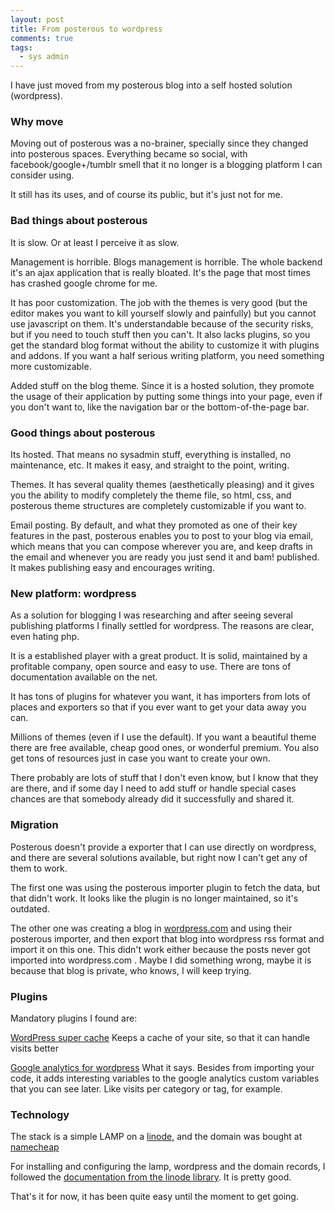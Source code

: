 ```yaml
---
layout: post
title: From posterous to wordpress
comments: true
tags:
  - sys admin
---
```


I have just moved from my posterous blog into a self hosted solution (wordpress).

### Why move ###

Moving out of posterous was a no-brainer, specially since they changed into posterous spaces. Everything became so social, with facebook/google+/tumblr smell that it no longer is a blogging platform I can consider using.

It still has its uses, and of course its public, but it's just not for me.

### Bad things about posterous ###

It is slow. Or at least I perceive it as slow.

Management is horrible. Blogs management is horrible. The whole backend it's an ajax application that is really bloated. It's the page that most times has crashed google chrome for me.

It has poor customization. The job with the themes is very good (but the editor makes you want to kill yourself slowly and painfully) but you cannot use javascript on them. It's understandable because of the security risks, but if you need to touch stuff then you can't. It also lacks plugins, so you get the standard blog format without the ability to customize it with plugins and addons. If you want a half serious writing platform, you need something more customizable.

Added stuff on the blog theme. Since it is a hosted solution, they promote the usage of their application by putting some things into your page, even if you don't want to, like the navigation bar or the bottom-of-the-page bar.

### Good things about posterous ###

Its hosted. That means no sysadmin stuff, everything is installed, no maintenance, etc. It makes it easy, and straight to the point, writing.

Themes. It has several quality themes (aesthetically pleasing) and it gives you the ability to modify completely the theme file, so html, css, and posterous theme structures are completely customizable if you want to.

Email posting. By default, and what they promoted as one of their key features in the past, posterous enables you to post to your blog via email, which means that you can compose wherever you are, and keep drafts in the email and whenever you are ready you just send it and bam! published. It makes publishing easy and encourages writing.

### New platform: wordpress ###

As a solution for blogging I was researching and after seeing several publishing platforms I finally settled for wordpress. The reasons are clear, even hating php.

It is a established player with a great product. It is solid, maintained by a profitable company, open source and easy to use. There are tons of documentation available on the net.

It has tons of plugins for whatever you want, it has importers from lots of places and exporters so that if you ever want to get your data away you can.

Millions of themes (even if I use the default). If you want a beautiful theme there are free available, cheap good ones, or wonderful premium. You also get tons of resources just in case you want to create your own.

There probably are lots of stuff that I don't even know, but I know that they are there, and if some day I need to add stuff or handle special cases chances are that somebody already did it successfully and shared it.

### Migration ###

Posterous doesn't provide a exporter that I can use directly on wordpress, and there are several solutions available, but right now I can't get any of them to work.

The first one was using the posterous importer plugin to fetch the data, but that didn't work. It looks like the plugin is no longer maintained, so it's outdated.

The other one was creating a blog in [wordpress.com][] and using their posterous importer, and then export that blog into wordpress rss format and import it on this one.
This didn't work either because the posts never got imported into wordpress.com . Maybe I did something wrong, maybe it is because that blog is private, who knows, I will keep trying.

### Plugins ###

Mandatory plugins I found are:

[WordPress super cache][wpsp]
Keeps a cache of your site, so that it can handle visits better

[Google analytics for wordpress][gaw]
What it says. Besides from importing your code, it adds interesting variables to the google analytics custom variables that you can see later. Like visits per category or tag, for example.

### Technology ###

The stack is a simple LAMP on a [linode][], and the domain was bought at [namecheap][]

For installing and configuring the lamp, wordpress and the domain records, I followed the [documentation from the linode library][linodedocs]. It is pretty good.

That's it for now, it has been quite easy until the moment to get going.

[wordpress.com]: http://wordpress.com/
[wpsp]: http://wordpress.org/extend/plugins/wp-super-cache/
[gaw]: http://wordpress.org/extend/plugins/google-analytics-for-wordpress/
[linode]: http://www.linode.com/
[namecheap]: http://namecheap.com/
[linodedocs]: http://library.linode.com/

